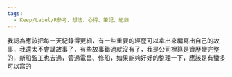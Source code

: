 ```yaml
---
tags:
  - Keep/Label/R參考、想法、心得、筆記、紀錄
---
```


我認為應該把每一天紀錄得更細，有一些重要的經歷可以拿出來編寫出自己的故事，我還太不會講故事了，有些故事錯過就沒有了，我是公司裡算是資歷蠻完整的，新船監工也去過，管過電昌、修船，如果能夠好好的整理一下，應該是有蠻多可以寫的